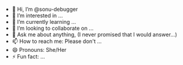 - 👋 Hi, I’m @sonu-debugger
- 👀 I’m interested in ...
- 🌱 I’m currently learning ...
- 💞️ I’m looking to collaborate on ...
- 💬 Ask me about anything, (I never promised that I would answer...)
- 📫 How to reach me: Please don't ...
- 😄 Pronouns: She/Her
- ⚡ Fun fact: ...

<!---
sonu-debugger/sonu-debugger is a ✨ special ✨ repository because its `README.md` (this file) appears on your GitHub profile.
You can click the Preview link to take a look at your changes.
--->
